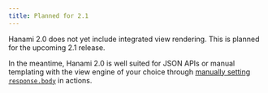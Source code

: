 ```yaml
---
title: Planned for 2.1
---
```


Hanami 2.0 does not yet include integrated view rendering. This is planned for the upcoming 2.1 release.

In the meantime, Hanami 2.0 is well suited for JSON APIs or manual templating with the view engine of your choice through [manually setting `response.body`](//guide/actions/request-and-response#response) in actions.
